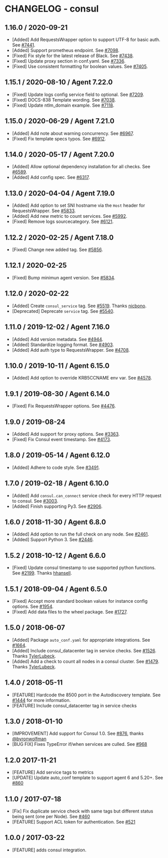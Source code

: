 # CHANGELOG - consul

## 1.16.0 / 2020-09-21

* [Added] Add RequestsWrapper option to support UTF-8 for basic auth. See [#7441](https://github.com/DataDog/integrations-core/pull/7441).
* [Added] Support prometheus endpoint. See [#7098](https://github.com/DataDog/integrations-core/pull/7098).
* [Fixed] Fix style for the latest release of Black. See [#7438](https://github.com/DataDog/integrations-core/pull/7438).
* [Fixed] Update proxy section in conf.yaml. See [#7336](https://github.com/DataDog/integrations-core/pull/7336).
* [Fixed] Use consistent formatting for boolean values. See [#7405](https://github.com/DataDog/integrations-core/pull/7405).

## 1.15.1 / 2020-08-10 / Agent 7.22.0

* [Fixed] Update logs config service field to optional. See [#7209](https://github.com/DataDog/integrations-core/pull/7209).
* [Fixed] DOCS-838 Template wording. See [#7038](https://github.com/DataDog/integrations-core/pull/7038).
* [Fixed] Update ntlm_domain example. See [#7118](https://github.com/DataDog/integrations-core/pull/7118).

## 1.15.0 / 2020-06-29 / Agent 7.21.0

* [Added] Add note about warning concurrency. See [#6967](https://github.com/DataDog/integrations-core/pull/6967).
* [Fixed] Fix template specs typos. See [#6912](https://github.com/DataDog/integrations-core/pull/6912).

## 1.14.0 / 2020-05-17 / Agent 7.20.0

* [Added] Allow optional dependency installation for all checks. See [#6589](https://github.com/DataDog/integrations-core/pull/6589).
* [Added] Add config spec. See [#6317](https://github.com/DataDog/integrations-core/pull/6317).

## 1.13.0 / 2020-04-04 / Agent 7.19.0

* [Added] Add option to set SNI hostname via the `Host` header for RequestsWrapper. See [#5833](https://github.com/DataDog/integrations-core/pull/5833).
* [Added] Add new metric to count services. See [#5992](https://github.com/DataDog/integrations-core/pull/5992).
* [Fixed] Remove logs sourcecategory. See [#6121](https://github.com/DataDog/integrations-core/pull/6121).

## 1.12.2 / 2020-02-25 / Agent 7.18.0

* [Fixed] Change new added tag. See [#5856](https://github.com/DataDog/integrations-core/pull/5856).

## 1.12.1 / 2020-02-25

* [Fixed] Bump minimun agent version. See [#5834](https://github.com/DataDog/integrations-core/pull/5834).

## 1.12.0 / 2020-02-22

* [Added] Create `consul_service` tag. See [#5519](https://github.com/DataDog/integrations-core/pull/5519). Thanks [nicbono](https://github.com/nicbono).
* [Deprecated] Deprecate `service` tag. See [#5540](https://github.com/DataDog/integrations-core/pull/5540).

## 1.11.0 / 2019-12-02 / Agent 7.16.0

* [Added] Add version metadata. See [#4944](https://github.com/DataDog/integrations-core/pull/4944).
* [Added] Standardize logging format. See [#4903](https://github.com/DataDog/integrations-core/pull/4903).
* [Added] Add auth type to RequestsWrapper. See [#4708](https://github.com/DataDog/integrations-core/pull/4708).

## 1.10.0 / 2019-10-11 / Agent 6.15.0

* [Added] Add option to override KRB5CCNAME env var. See [#4578](https://github.com/DataDog/integrations-core/pull/4578).

## 1.9.1 / 2019-08-30 / Agent 6.14.0

* [Fixed] Fix RequestsWrapper options. See [#4476](https://github.com/DataDog/integrations-core/pull/4476).

## 1.9.0 / 2019-08-24

* [Added] Add support for proxy options. See [#3363](https://github.com/DataDog/integrations-core/pull/3363).
* [Fixed] Fix Consul event timestamp. See [#4173](https://github.com/DataDog/integrations-core/pull/4173).

## 1.8.0 / 2019-05-14 / Agent 6.12.0

* [Added] Adhere to code style. See [#3491](https://github.com/DataDog/integrations-core/pull/3491).

## 1.7.0 / 2019-02-18 / Agent 6.10.0

* [Added] Add `consul.can_connect` service check for every HTTP request to consul. See [#3003](https://github.com/DataDog/integrations-core/pull/3003).
* [Added] Finish supporting Py3. See [#2906](https://github.com/DataDog/integrations-core/pull/2906).

## 1.6.0 / 2018-11-30 / Agent 6.8.0

* [Added] Add option to run the full check on any node. See [#2461][1].
* [Added] Support Python 3. See [#2446][2].

## 1.5.2 / 2018-10-12 / Agent 6.6.0

* [Fixed] Update consul timestamp to use supported python functions. See [#2199][3]. Thanks [hhansell][4].

## 1.5.1 / 2018-09-04 / Agent 6.5.0

* [Fixed] Accept more standard boolean values for instance config options. See [#1954][5].
* [Fixed] Add data files to the wheel package. See [#1727][6].

## 1.5.0 / 2018-06-07

* [Added] Package `auto_conf.yaml` for appropriate integrations. See [#1664][7].
* [Added] Include consul_datacenter tag in service checks. See [#1526][8]. Thanks [TylerLubeck][9].
* [Added] Add a check to count all nodes in a consul cluster. See [#1479][10]. Thanks [TylerLubeck][9].

## 1.4.0 / 2018-05-11

* [FEATURE] Hardcode the 8500 port in the Autodiscovery template. See [#1444][11] for more information.
* [FEATURE] Include consul_datacenter tag in service checks

## 1.3.0 / 2018-01-10

* [IMPROVEMENT] Add support for Consul 1.0. See [#876][12], thanks [@byronwolfman][13]
* [BUG FIX] Fixes TypeError if/when services are culled. See [#968][14]

## 1.2.0 2017-11-21

* [FEATURE] Add service tags to metrics
* [UPDATE] Update auto_conf template to support agent 6 and 5.20+. See [#860][15]

## 1.1.0 / 2017-07-18

* [Fix] Fix duplicate service check with same tags but different status being sent (one per Node). See [#460][16]
* [FEATURE] Support ACL token for authentication. See [#521][17]

## 1.0.0 / 2017-03-22

* [FEATURE] adds consul integration.

<!--- The following link definition list is generated by PimpMyChangelog --->
[1]: https://github.com/DataDog/integrations-core/pull/2461
[2]: https://github.com/DataDog/integrations-core/pull/2446
[3]: https://github.com/DataDog/integrations-core/pull/2199
[4]: https://github.com/hhansell
[5]: https://github.com/DataDog/integrations-core/pull/1954
[6]: https://github.com/DataDog/integrations-core/pull/1727
[7]: https://github.com/DataDog/integrations-core/pull/1664
[8]: https://github.com/DataDog/integrations-core/pull/1526
[9]: https://github.com/TylerLubeck
[10]: https://github.com/DataDog/integrations-core/pull/1479
[11]: https://github.com/DataDog/integrations-core/pull/1444
[12]: https://github.com/DataDog/integrations-core/pull/876
[13]: https://github.com/byronwolfman
[14]: https://github.com/DataDog/integrations-core/pull/968
[15]: https://github.com/DataDog/integrations-core/issues/860
[16]: https://github.com/DataDog/integrations-core/issues/460
[17]: https://github.com/DataDog/integrations-core/issues/521
